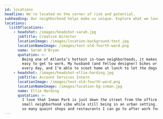 ```yaml
---
id: locations
headline: We're located on the corner of risk and potential.
subheading: Our neighborhood helps make us unique. Explore what we love about it.
locations:
  listOflocations:
    - headshot: /images/headshot-sarah.jpg
      jobTitle: Creative Director
      locationImage: /images/location-background-test.jpg
      locationNameImage: /images/text-old-fourth-ward.png
      name: Sarah O'Bryan
      quotation: >-
        Being one of Atlanta’s hottest in-town neighborhoods, it makes it super
        easy to get to work. My husband (and fellow designer) bikes or runs here
        every day, and I’m able to scoot home at lunch to let the dogs out.
    - headshot: /images/headshot-ellie-harding.jpg
      jobTitle: Account Services Intern
      locationImage: /images/text-old-fourth-ward.png
      locationNameImage: /images/location-bg-inman.jpg
      name: Ellie Harding
      quotation: >-
        I love that Inman Park is just down the street from the office. It has a
        small neighborhood vibe while still being in an urban setting. There are
        so many quaint shops and restaurants I can go to after work for a treat.
---
```


